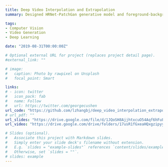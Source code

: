 ```yaml
---
title: Deep Video Interpolation and Extrapolation
summary: Designed HRNet-PatchGan generative model and foreground-background seperation generation strategy for long-interval video interpolation & generation

tags:
- Computer Vision
- Video Generation
- Deep Learning

date: "2019-08-31T00:00:00Z"

# Optional external URL for project (replaces project detail page).
#external_link: ""

# image:
#   caption: Photo by rawpixel on Unsplash
#   focal_point: Smart

links:
# - icon: twitter
#   icon_pack: fab
#   name: Follow
#   url: https://twitter.com/georgecushen
url_code: "https://github.com/lzhangbj/deep_video_interpolation_extrapolation"
# url_pdf: ""
url_slides: "https://drive.google.com/file/d/1JQoSH8AjjhtxcuO54Aqf6hFuFlBanLs7/view?usp=sharing"
url_video: "https://drive.google.com/drive/folders/17usR1fGxeaHQxgzipyyx4lpd821qxGuk?usp=sharing"

# Slides (optional).
#   Associate this project with Markdown slides.
#   Simply enter your slide deck's filename without extension.
#   E.g. `slides = "example-slides"` references `content/slides/example-slides.md`.
#   Otherwise, set `slides = ""`.
# slides: example
---
```

